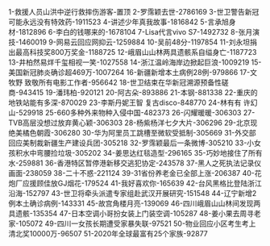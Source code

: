 1-救援人员山洪中逆行救摔伤游客-置顶
2-罗霈颖去世-2786169
3-世卫警告新冠可能永远没有特效药-1911523
4-讲述少年真我故事-1816842
5-言承旭身材-1812896
6-李白的钱哪来的-1678104
7-Lisa代言vivo S7-1492732
8-张月演技-1460019
9-网易云回应网抑云-1259884
10-吴前48分-1197854
11-刘永坦捐出最高科技奖800万奖金-1188725
12-峨眉山山林两具遗骸系自缢身亡-1187723
13-井柏然易烊千玺相视一笑-1027558
14-浙江温岭海岸边掀起巨浪-1009219
15-美国新冠肺炎确诊超469万-1007264
16-新疆新增本土病例28例-979866
17-文牧野 致敬所有电影工作者-956642
18-世卫结束在华新冠溯源预备性磋商-943415
19-潘玮柏-920121
20-阿古朵-893886
21-本钢-881338
22-重庆的地铁站能有多深-870029
23-李斯丹妮王智 复古disco-848770
24-林有有 许幻山-529918
25-660多种外来物种入侵中国-482373
26-闪耀暖暖-306303
27-TVB高层没想过放弃黄心颖-306303
28-杨紫杨洋七夕大片-306296
29-北京现绝美橘色朝霞-306280
30-华为阿里员工跳槽至微软受抵制-305669
31-外交部回应美制裁新疆生产建设兵团-305218
32-罗霈颖最后一条微博-305210
33-小女孩积水中弯腰捡垃圾-305202
34-姜思达红毯造型-296165
35-巧妙地接住了所有水-259881
36-香港特区暂停港新移交逃犯协定-243578
37-黑人之死执法记录仪画面-238059
38-二十不惑-221124
39-31省份养老金已全部上涨-206387
40-花炮厂应援顾佳放GJ烟花-179524
41-我好喜欢你-165639
42-台风黑格比登陆浙江沿海-152797
43-世卫将牵头派遣专家组赴武汉开展研究-151548
44-辽宁新增2例本土确诊病例-143331
45-故宫角楼月亮-139069
46-四川峨眉山山林间发现两具遗骸-135354
47-日本空调小哥扮女装上门装空调-105287
48-姜小果去周寻老家-105072
49-四川一女孩长期遭受家暴失联-97521
50-物业回应小区考生考上清北奖10000万-96507
51-2020年全球最富有25个家族-92877
